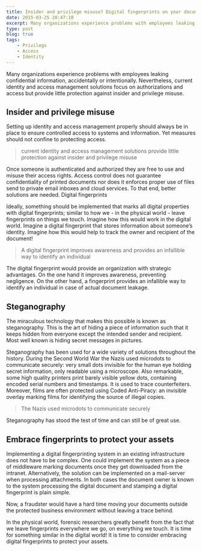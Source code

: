 ```yaml
---
title: Insider and privilege misuse? Digital fingerprints on your documents!
date: 2015-03-25 20:47:18
excerpt: Many organizations experience problems with employees leaking confidential information, accidentally or intentionally. Nevertheless, current identity and access management solutions focus on authorizations and access but provide little protection against insider and privilege misuse.
type: post
blog: true
tags:
    - Privilegs
    - Access
    - Identity
---
```


Many organizations experience problems with employees leaking confidential information, accidentally or intentionally. Nevertheless, current identity and access management solutions focus on authorizations and access but provide little protection against insider and privilege misuse.

## Insider and privilege misuse

Setting up identity and access management properly should always be in place to ensure controlled access to systems and information. Yet measures should not confine to protecting access.

> current identity and access management solutions provide little protection against insider and privilege misuse 

Once someone is authenticated and authorized they are free to use and misuse their access rights. Access control does not guarantee confidentiality of printed documents nor does it enforces proper use of files send to private email inboxes and cloud services. To that end, better solutions are needed.
Digital fingerprints

Ideally, something should be implemented that marks all digital properties with digital fingerprints; similar to how we - in the physical world - leave fingerprints on things we touch. Imagine how this would work in the digital world. Imagine a digital fingerprint that stores information about someone’s identity. Imagine how this would help to track the owner and recipient of the document!

> A digital fingerprint improves awareness and provides an infallible way to identify an individual 

The digital fingerprint would provide an organization with strategic advantages. On the one hand it improves awareness, preventing negligence. On the other hand, a fingerprint provides an infallible way to identify an individual in case of actual document leakage.

## Steganography

The miraculous technology that makes this possible is known as steganography. This is the art of hiding a piece of information such that it keeps hidden from everyone except the intended sender and recipient. Most well known is hiding secret messages in pictures.

Steganography has been used for a wide variety of solutions throughout the history. During the Second World War the Nazis used microdots to communicate securely: very small dots invisible for the human eye holding secret information, only readable using a microscope. Also remarkable, some high quality printers print barely visible yellow dots, containing encoded serial numbers and timestamps. It is used to trace counterfeiters. Moreover, films are often protected using Coded Anti-Piracy: an invisible overlay marking films for identifying the source of illegal copies.

> The Nazis used microdots to communicate securely 

Steganography has stood the test of time and can still be of great use.

## Embrace fingerprints to protect your assets

Implementing a digital fingerprinting system in an existing infrastructure does not have to be complex. One could implement the system as a piece of middleware marking documents once they get downloaded from the intranet. Alternatively, the solution can be implemented on a mail-server when processing attachments. In both cases the document owner is known to the system processing the digital document and stamping a digital fingerprint is plain simple.

Now, a fraudster would have a hard time moving your documents outside the protected business environment without leaving a trace behind.

In the physical world, forensic researchers greatly benefit from the fact that we leave fingerprints everywhere we go, on everything we touch. It is time for something similar in the digital world! It is time to consider embracing digital fingerprints to protect your assets.